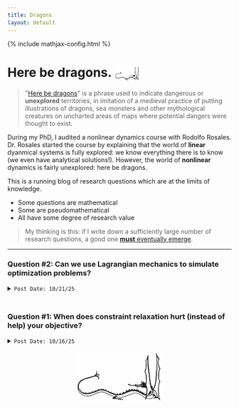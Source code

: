 ```yaml
---
title: Dragons
layout: default
---
```

{% include mathjax-config.html %}

<h1>
    Here be dragons.
  <img src="/photos/dragon.jpg" alt="logo" style="height:34px; vertical-align:middle; margin-right:10px;">
</h1>

>"[Here be dragons](https://en.wikipedia.org/wiki/Here_be_dragons)" is a phrase used to indicate dangerous or **unexplored** territories, in imitation of a medieval practice of putting illustrations of dragons, sea monsters and other mythological creatures on uncharted areas of maps where potential dangers were thought to exist.

During my PhD, I audited a nonlinear dynamics course with Rodolfo Rosales. Dr. Rosales started the course by explaining that the world of **linear** dyanmical systems is fully explored: we know everything there is to know (we even have analytical solutions!). However, the world of **nonlinear** dynamics is fairly unexplored: here be dragons.

This is a running blog of research questions which are at the limits of knowledge.

* Some questions are mathematical
* Some are pseudomathematical
* All have some degree of research value

> My thinking is this: if I write down a sufficiently large number of research questions, a good one [**must** eventually emerge](https://en.wikipedia.org/wiki/Infinite_monkey_theorem).

***


### **Question #2: Can we use Lagrangian mechanics to simulate optimization problems?**
<details>
<summary><code>Post Date: 10/21/25</code></summary>

In graduate school, I took a course 2 (MechE) graduate level dynamics course, taught by Dr. Akylas. This course focused on mechanical dynamics, where we derove the equations of motion ($\dot x = f(x)$) for various mechanical systems: spinning tops, bouncing balls, vibrating strings, etc. 

Generally, there are two methods for deriving the equations of motion: a direct method (i.e., $m {\ddot x}=\sum f_i$ for translational systems, and $j {\ddot \theta}=\sum \tau_i$ for rotational systems). I

</details>

<hr style="height:8px; visibility:hidden;" />

### **Question #1: When does constraint relaxation hurt (instead of help) your objective?**
<details>
<summary><code>Post Date: 10/16/25</code></summary>


We call the problem

$$
\begin{equation}\label{eq:opt}
\begin{aligned}
\min \quad & f_0(x)\\
\text{s.t.} \quad & f_1(x) \le 0\\
                 & f_2(x) \le 0\\
\end{aligned}
\end{equation}
$$ 

a *constrained* optimization problem. If nonconvexity is present in this problem, we may take a "convex relaxation" of the problem. The resulting convex relaxation solution will necessarily lower bound the original optimization problem \eqref{eq:opt}.

Another valid relaxation is to *drop a constraint entirely* (e.g., remove $f_2(x)\le 0$). In this case, the solution to the relaxed problem will also lower bound the original problem. 

Sometimes in life, we get to drop constraints. For example, this post was inspired by the problem of parking at UVM. I am a new faculty member, so I park **far** from my office in Billings. This is a hard constraint which causes me to "lose" a lot of time walking (or long boarding) across campus. For two+ years, I have looked forward to being elevated to a "green" parking permit, which will allow me to park right next to my office.

Will a green permit make me happier? It will allow me to drop a constraint, so, mathematically, I will provably be *at least as happy as I was before I was promoted to a green permit*. The proof is simple: if parking near my office makes me *less* happy, then I can continue to park on the far side of campus.

However, we all know this would never happen. The moment I receive the green permit, I will never walk across campus again. No more fun long board rides. No more scurrying across main street with the undergrads. No more trudging through the ice and snow. These things are hard, and they do consume a lot of time, but whether I admit it or not, they do make me happier. They improve my fitness, they get me out amoung the people, and they keep me "alive". 

It seems, therefore, that dropping a constraint will probably make me less happy (i.e., it will raise my objective function, rather than lower it (lower is better!)). This is a paradox. It is similar in nature to [Braess' paradox](https://en.wikipedia.org/wiki/Braess%27_paradox), which tells us that sometimes, adding a new road (i.e., dropping a constraint) can slow traffic down. In this case, with self-interested rational agents, the optimal traffic pattern is somehow an **unstable equilibrium**, so suboptimality emerges naturally. For Braess' paradox to appear, you need multiple competing agents. In my parking conundrum, however, there is just one agent: me.

To resolve my problem mathematically, I think I need to admit that there are "latent" constraints that I am not enforcing, nor needing to enfocrce, when I park across campus (e.g., daily step count, human interaction, etc.). When I drop a constraint, these latent constraints become violated, and my happiness pays the price.

`Research question: in single-operator/agent systems, when does mathematical relaxation (i.e., constraint dropping) lead to worse, and not better, system performance?`

Here's to walking.
</details>

<p align="center">
  <img src="/photos/dragon.jpg" width="200">
</p>